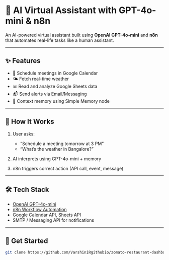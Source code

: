 # 🤖 AI Virtual Assistant with GPT-4o-mini & n8n

An AI-powered virtual assistant built using **OpenAI GPT-4o-mini** and **n8n** that automates real-life tasks like a human assistant.

---

## ✨ Features

- 📅 Schedule meetings in Google Calendar  
- 🌤️ Fetch real-time weather  
- 📊 Read and analyze Google Sheets data  
- 📬 Send alerts via Email/Messaging  
- 🧠 Context memory using Simple Memory node

---

## 🧠 How It Works

1. User asks:  
   - “Schedule a meeting tomorrow at 3 PM”  
   - “What’s the weather in Bangalore?”

2. AI interprets using GPT-4o-mini + memory  
3. n8n triggers correct action (API call, event, message)

---

## 🛠 Tech Stack

- [OpenAI GPT-4o-mini](https://openai.com)  
- [n8n Workflow Automation](https://n8n.io)  
- Google Calendar API, Sheets API  
- SMTP / Messaging API for notifications

---

## 🚀 Get Started

```bash
git clone https://github.com/VarshiniRgithubio/zomato-restaurant-dashboard.git
